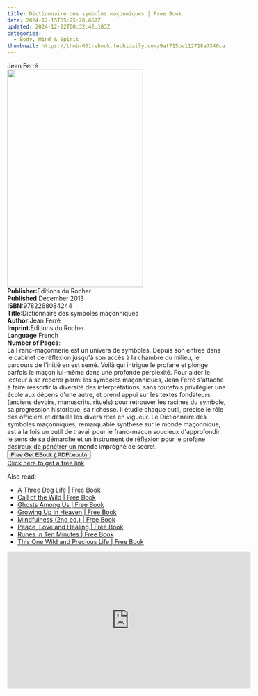 ```yaml
---
title: Dictionnaire des symboles maçonniques | Free Book
date: 2024-12-15T05:25:28.667Z
updated: 2024-12-22T00:32:42.183Z
categories:
  - Body, Mind & Spirit
thumbnail: https://thmb-001-ebook.techidaily.com/9af715ba112718a7340caf648599bf2f48b8f222c209e7a0881af48f59a942e9.jpg
---
```

<main id="book-container">
  <div class="flex flex-col">
    <div class="book-brief flex-1 py-6 px-4 sm:p-6 md:py-10 md:px-8">
      <!-- brief-->
      <div class="book-brief-main">Jean Ferré</div>
    </div>
    <div
      class="book-meta-info flex-1 grid gap-4 col-start-1 col-end-3 row-start-1 sm:mb-6 sm:grid-cols-4 lg:gap-6 lg:col-start-2 lg:row-end-6 lg:row-span-6 lg:mb-0"
    >
      <div
        class="book-meta-info-left place-content-center mt-4 p-4 text-sm leading-6 col-start-2 col-span-2 dark:text-slate-400"
      >
        <img
          class="w-full h-500 object-cover rounded-lg sm:h-255 sm:col-span-2 lg:col-span-full"
          src="https://img-001-ebook.techidaily.com/5c969ed8affdde3ca09f477b2f1fe900e0789f1fa10dd9b2b0760de3f02e8279.jpg"
          alt=""
          width="312"
          height="500"
        />
      </div>
      <div
        class="book-meta-info-right mt-2 col-start-1 row-start-2 col-span-3 self-center"
      >
        <!-- meta data  -->
        <div class="flex flex-col px-4 md:px-8">
          <div class="flex-1">
            <strong>Publisher</strong>:<span class="px-2"
              >Editions du Rocher</span
            >
          </div>
          <div class="flex-1">
            <strong>Published</strong>:<span class="px-2">December 2013</span>
          </div>
          <div class="flex-1">
            <strong>ISBN</strong>:<span class="px-2">9782268084244</span>
          </div>
          <div class="flex-1">
            <strong>Title</strong>:<span class="px-2"
              >Dictionnaire des symboles maçonniques</span
            >
          </div>
          <div class="flex-1">
            <strong>Author</strong>:<span class="px-2">Jean Ferré</span>
          </div>
          <div class="flex-1">
            <strong>Imprint</strong>:<span class="px-2"
              >Editions du Rocher</span
            >
          </div>
          <div class="flex-1">
            <strong>Language</strong>:<span class="px-2">French</span>
          </div>
          <div class="flex-1">
            <strong>Number of Pages</strong>:<span class="px-2"></span>
          </div>
        </div>
      </div>
    </div>
    <div class="book-description flex-1 py-6 px-4 sm:p-6 md:py-10 md:px-8">
      <div class="book-description-main">
        <div accordion-content="" id="description">
          La Franc-maçonnerie est un univers de symboles. Depuis son entrée dans
          le cabinet de réflexion jusqu'à son accès à la chambre du milieu, le
          parcours de l'initié en est semé. Voilà qui intrigue le profane et
          plonge parfois le maçon lui-même dans une profonde perplexité. Pour
          aider le lecteur à se repérer parmi les symboles maçonniques, Jean
          Ferré s'attache à faire ressortir la diversité des interprétations,
          sans toutefois privilégier une école aux dépens d'une autre, et prend
          appui sur les textes fondateurs (anciens devoirs, manuscrits, rituels)
          pour retrouver les racines du symbole, sa progression historique, sa
          richesse. Il étudie chaque outil, précise le rôle des officiers et
          détaille les divers rites en vigueur. Le Dictionnaire des symboles
          maçonniques, remarquable synthèse sur le monde maçonnique, est à la
          fois un outil de travail pour le franc-maçon soucieux d'approfondir le
          sens de sa démarche et un instrument de réflexion pour le profane
          désireux de pénétrer un monde imprégné de secret.
        </div>
      </div>
    </div>
    <div class="book-excerpts flex-1 py-6 px-4 sm:p-6 md:py-10 md:px-8"></div>
    <div
      class="book-about-author flex-1 py-6 px-4 sm:p-6 md:py-10 md:px-8"
    ></div>
    <div class="book-free-get flex-1 py-6 px-4 sm:p-6 md:py-10 md:px-8">
      <button
        id="btn-free-get"
        class="bg-blue-500 hover:bg-blue-700 text-white font-bold py-2 px-4 rounded"
      >
        Free Get EBook (.PDF/.epub)
      </button>
      <div id="countdown-display" class="px-2 text-lg mt-2"></div>
      <a
        id="free-link"
        class="hidden bg-blue-500 hover:bg-blue-700 text-white font-bold py-2 px-4 rounded"
        href="https://www.ebooks.com/en-us/book/95665762/dictionnaire-des-symboles-ma-onniques/jean-ferr/"
        target="_blank"
        >Click here to get a free link</a
      >
    </div>
    <script>
      let countdownTime = 0;
      let countdownInterval = null;
      document
        .getElementById('btn-free-get')
        .addEventListener('click', startCountdown);
      function startCountdown() {
        countdownTime = new Date().getTime() + 60000 * 3;
        countdownInterval = setInterval(updateCountdown, 1000);
        document.getElementById('btn-free-get').disabled = true;
        document
          .getElementById('btn-free-get')
          .classList.add('bg-gray-500', 'cursor-not-allowed');
      }
      function updateCountdown() {
        let currentTime = new Date().getTime();
        let timeLeft = countdownTime - currentTime;
        let secondsLeft = Math.floor(timeLeft / 1000);
        document.getElementById('countdown-display').innerHTML =
          `Remaining time: ${secondsLeft} seconds.`;
        if (secondsLeft <= 0) {
          clearInterval(countdownInterval);
          document.getElementById('btn-free-get').classList.add('hidden');
          document.getElementById('free-link').classList.remove('hidden');
          document.getElementById('countdown-display').innerHTML = '';
        }
      }
    </script>
  </div>
</main>

<ins class="adsbygoogle"
      style="display:block"
      data-ad-client="ca-pub-7571918770474297"
      data-ad-slot="8358498916"
      data-ad-format="auto"
      data-full-width-responsive="true"></ins>
    

<span class="atpl-alsoreadstyle">Also read:</span>
<div><ul>
<li><a href="https://novels-ebooks.techidaily.com/211270263-9780156033060-a-three-dog-life/"><u>A Three Dog Life | Free Book</u></a></li>
<li><a href="https://novels-ebooks.techidaily.com/211270402-9780062970923-call-of-the-wild/"><u>Call of the Wild | Free Book</u></a></li>
<li><a href="https://novels-ebooks.techidaily.com/211270471-9780061797651-ghosts-among-us/"><u>Ghosts Among Us | Free Book</u></a></li>
<li><a href="https://novels-ebooks.techidaily.com/211270370-9780062090669-growing-up-in-heaven/"><u>Growing Up in Heaven | Free Book</u></a></li>
<li><a href="https://novels-ebooks.techidaily.com/211270161-9780857089915-mindfulness-2nd-ed/"><u>Mindfulness (2nd ed.) | Free Book</u></a></li>
<li><a href="https://novels-ebooks.techidaily.com/211270353-9780062109514-peace-love-and-healing/"><u>Peace, Love and Healing | Free Book</u></a></li>
<li><a href="https://novels-ebooks.techidaily.com/211270588-9780062035882-runes-in-ten-minutes/"><u>Runes in Ten Minutes | Free Book</u></a></li>
<li><a href="https://novels-ebooks.techidaily.com/211270373-9780062963185-this-one-wild-and-precious-life/"><u>This One Wild and Precious Life | Free Book</u></a></li>
</ul></div>

<!-- affiliate ads begin -->
<iframe width="560" height="315" src="https://www.youtube.com/embed/AcAYRX0cwwA?si=DxqWU39vqksZbe1s" title="YouTube video player" frameborder="0" allow="accelerometer; autoplay; clipboard-write; encrypted-media; gyroscope; picture-in-picture; web-share" referrerpolicy="strict-origin-when-cross-origin" allowfullscreen></iframe>
<!-- affiliate ads end -->

